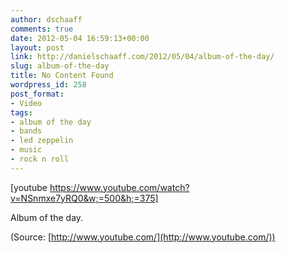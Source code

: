 ```yaml
---
author: dschaaff
comments: true
date: 2012-05-04 16:59:13+00:00
layout: post
link: http://danielschaaff.com/2012/05/04/album-of-the-day/
slug: album-of-the-day
title: No Content Found
wordpress_id: 258
post_format:
- Video
tags:
- album of the day
- bands
- led zeppelin
- music
- rock n roll
---
```


[youtube https://www.youtube.com/watch?v=NSnmxe7yRQ0&w;=500&h;=375]


Album of the day.

(Source: [http://www.youtube.com/](http://www.youtube.com/))
